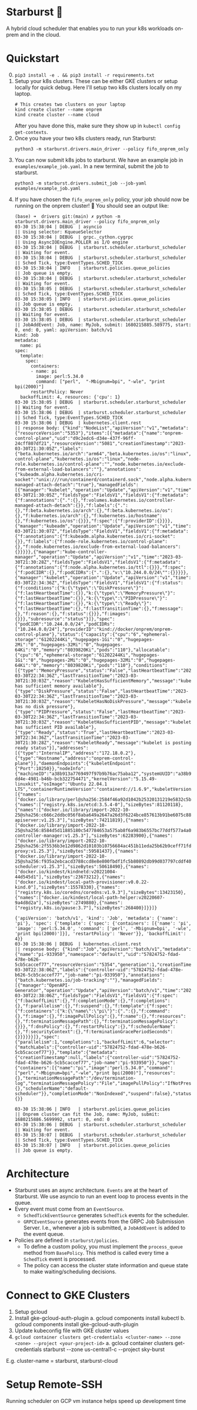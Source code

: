 # Starburst 🌟

A hybrid cloud scheduler that enables you to run your k8s workloads on-prem and in the cloud.

# Quickstart
0. ``pip3 install -e . && pip3 install -r requirements.txt``
1. Setup your k8s clusters. These can be either GKE clusters or setup locally for quick debug. Here I'll setup two k8s clusters locally on my laptop. 
   ```console
   # This creates two clusters on your laptop
   kind create cluster --name onprem
   kind create cluster --name cloud
   ```
   After you have done this, make sure they show up in `kubectl config get-contexts`.
2. Once you have your two k8s clusters ready, run Starburst:
   ```console
   python3 -m starburst.drivers.main_driver --policy fifo_onprem_only
   ```
3. You can now submit k8s jobs to starburst. We have an example job in `examples/example_job.yaml`. In a new terminal, submit the job to starburst.
   ```console
   python3 -m starburst.drivers.submit_job --job-yaml examples/example_job.yaml
   ```
4. If you have chosen the `fifo_onprem_only` policy, your job should now be running on the onprem cluster! 🥳 You should see an output like:
    ```console
   (base) ➜  drivers git:(main) ✗ python -m starburst.drivers.main_driver --policy fifo_onprem_only
    03-30 15:38:04 | DEBUG  | asyncio                                  || Using selector: KqueueSelector
    03-30 15:38:04 | DEBUG  | grpc._cython.cygrpc                      || Using AsyncIOEngine.POLLER as I/O engine
    03-30 15:38:04 | DEBUG  | starburst.scheduler.starburst_scheduler  || Waiting for event.
    03-30 15:38:04 | DEBUG  | starburst.scheduler.starburst_scheduler  || Sched Tick, type:EventTypes.SCHED_TICK
    03-30 15:38:04 | INFO   | starburst.policies.queue_policies        || Job queue is empty.
    03-30 15:38:04 | DEBUG  | starburst.scheduler.starburst_scheduler  || Waiting for event.
    03-30 15:38:05 | DEBUG  | starburst.scheduler.starburst_scheduler  || Sched Tick, type:EventTypes.SCHED_TICK
    03-30 15:38:05 | INFO   | starburst.policies.queue_policies        || Job queue is empty.
    03-30 15:38:05 | DEBUG  | starburst.scheduler.starburst_scheduler  || Waiting for event.
    03-30 15:38:05 | DEBUG  | starburst.scheduler.starburst_scheduler  || JobAddEvent: Job, name: MyJob, submit: 1680215885.589775, start: 0, end: 0, yaml: apiVersion: batch/v1
    kind: Job
    metadata:
      name: pi
    spec:
      template:
        spec:
          containers:
          - name: pi
            image: perl:5.34.0
            command: ["perl",  "-Mbignum=bpi", "-wle", "print bpi(2000)"]
          restartPolicy: Never
      backoffLimit: 4, resources: {'cpu': 1}
    03-30 15:38:05 | DEBUG  | starburst.scheduler.starburst_scheduler  || Waiting for event.
    03-30 15:38:06 | DEBUG  | starburst.scheduler.starburst_scheduler  || Sched Tick, type:EventTypes.SCHED_TICK
    03-30 15:38:06 | DEBUG  | kubernetes.client.rest                   || response body: {"kind":"NodeList","apiVersion":"v1","metadata":{"resourceVersion":"5353"},"items":[{"metadata":{"name":"onprem-control-plane","uid":"d9c2edc6-d34e-437f-96ff-24cff807df21","resourceVersion":"5081","creationTimestamp":"2023-03-30T21:30:05Z","labels":{"beta.kubernetes.io/arch":"arm64","beta.kubernetes.io/os":"linux","kubernetes.io/arch":"arm64","kubernetes.io/hostname":"onprem-control-plane","kubernetes.io/os":"linux","node-role.kubernetes.io/control-plane":"","node.kubernetes.io/exclude-from-external-load-balancers":""},"annotations":{"kubeadm.alpha.kubernetes.io/cri-socket":"unix:///run/containerd/containerd.sock","node.alpha.kubernetes.io/ttl":"0","volumes.kubernetes.io/controller-managed-attach-detach":"true"},"managedFields":[{"manager":"kubelet","operation":"Update","apiVersion":"v1","time":"2023-03-30T21:30:05Z","fieldsType":"FieldsV1","fieldsV1":{"f:metadata":{"f:annotations":{".":{},"f:volumes.kubernetes.io/controller-managed-attach-detach":{}},"f:labels":{".":{},"f:beta.kubernetes.io/arch":{},"f:beta.kubernetes.io/os":{},"f:kubernetes.io/arch":{},"f:kubernetes.io/hostname":{},"f:kubernetes.io/os":{}}},"f:spec":{"f:providerID":{}}}},{"manager":"kubeadm","operation":"Update","apiVersion":"v1","time":"2023-03-30T21:30:07Z","fieldsType":"FieldsV1","fieldsV1":{"f:metadata":{"f:annotations":{"f:kubeadm.alpha.kubernetes.io/cri-socket":{}},"f:labels":{"f:node-role.kubernetes.io/control-plane":{},"f:node.kubernetes.io/exclude-from-external-load-balancers":{}}}}},{"manager":"kube-controller-manager","operation":"Update","apiVersion":"v1","time":"2023-03-30T21:30:28Z","fieldsType":"FieldsV1","fieldsV1":{"f:metadata":{"f:annotations":{"f:node.alpha.kubernetes.io/ttl":{}}},"f:spec":{"f:podCIDR":{},"f:podCIDRs":{".":{},"v:\"10.244.0.0/24\"":{}}}}},{"manager":"kubelet","operation":"Update","apiVersion":"v1","time":"2023-03-30T22:34:36Z","fieldsType":"FieldsV1","fieldsV1":{"f:status":{"f:conditions":{"k:{\"type\":\"DiskPressure\"}":{"f:lastHeartbeatTime":{}},"k:{\"type\":\"MemoryPressure\"}":{"f:lastHeartbeatTime":{}},"k:{\"type\":\"PIDPressure\"}":{"f:lastHeartbeatTime":{}},"k:{\"type\":\"Ready\"}":{"f:lastHeartbeatTime":{},"f:lastTransitionTime":{},"f:message":{},"f:reason":{},"f:status":{}}},"f:images":{}}},"subresource":"status"}]},"spec":{"podCIDR":"10.244.0.0/24","podCIDRs":["10.244.0.0/24"],"providerID":"kind://docker/onprem/onprem-control-plane"},"status":{"capacity":{"cpu":"6","ephemeral-storage":"61202244Ki","hugepages-1Gi":"0","hugepages-2Mi":"0","hugepages-32Mi":"0","hugepages-64Ki":"0","memory":"8039820Ki","pods":"110"},"allocatable":{"cpu":"6","ephemeral-storage":"61202244Ki","hugepages-1Gi":"0","hugepages-2Mi":"0","hugepages-32Mi":"0","hugepages-64Ki":"0","memory":"8039820Ki","pods":"110"},"conditions":[{"type":"MemoryPressure","status":"False","lastHeartbeatTime":"2023-03-30T22:34:36Z","lastTransitionTime":"2023-03-30T21:30:03Z","reason":"KubeletHasSufficientMemory","message":"kubelet has sufficient memory available"},{"type":"DiskPressure","status":"False","lastHeartbeatTime":"2023-03-30T22:34:36Z","lastTransitionTime":"2023-03-30T21:30:03Z","reason":"KubeletHasNoDiskPressure","message":"kubelet has no disk pressure"},{"type":"PIDPressure","status":"False","lastHeartbeatTime":"2023-03-30T22:34:36Z","lastTransitionTime":"2023-03-30T21:30:03Z","reason":"KubeletHasSufficientPID","message":"kubelet has sufficient PID available"},{"type":"Ready","status":"True","lastHeartbeatTime":"2023-03-30T22:34:36Z","lastTransitionTime":"2023-03-30T21:30:28Z","reason":"KubeletReady","message":"kubelet is posting ready status"}],"addresses":[{"type":"InternalIP","address":"172.18.0.2"},{"type":"Hostname","address":"onprem-control-plane"}],"daemonEndpoints":{"kubeletEndpoint":{"Port":10250}},"nodeInfo":{"machineID":"a38b913a7769497f97b9b76ac75aba12","systemUUID":"a38b913a7769497f97b9b76ac75aba12","bootID":"affd12b5-dd4e-4981-b46b-bcb322754471","kernelVersion":"5.15.49-linuxkit","osImage":"Ubuntu 22.04.1 LTS","containerRuntimeVersion":"containerd://1.6.9","kubeletVersion":"v1.25.3","kubeProxyVersion":"v1.25.3","operatingSystem":"linux","architecture":"arm64"},"images":[{"names":["docker.io/library/perl@sha256:2584f46a92d1042b25320131219e5832c5b3e75086dfaaff33e4fda7a9f47d99","docker.io/library/perl:5.34.0"],"sizeBytes":327591300},{"names":["registry.k8s.io/etcd:3.5.4-0"],"sizeBytes":81120118},{"names":["docker.io/library/import-2022-10-25@sha256:c666c2ddbc056f8aba649a2647a26d3f6224bce857613b91be6075c88ca963a1","registry.k8s.io/kube-apiserver:v1.25.3"],"sizeBytes":74211819},{"names":["docker.io/library/import-2022-10-25@sha256:8584d5d11885180c547784653a575ab8f6a983b6557bc77ddf577a4a0b4b6dec","registry.k8s.io/kube-controller-manager:v1.25.3"],"sizeBytes":62283900},{"names":["docker.io/library/import-2022-10-25@sha256:2f5536b3e12d9862d10103b10756684ac451b11eda25b62b9ceff71fdc3fd657","registry.k8s.io/kube-proxy:v1.25.3"],"sizeBytes":59581437},{"names":["docker.io/library/import-2022-10-25@sha256:f935a2ebcacd3788ccd8e8e800fbdf1fc5b80892db99d037797cddf4089273ed","registry.k8s.io/kube-scheduler:v1.25.3"],"sizeBytes":50618490},{"names":["docker.io/kindest/kindnetd:v20221004-44d545d1"],"sizeBytes":23673212},{"names":["docker.io/kindest/local-path-provisioner:v0.0.22-kind.0"],"sizeBytes":15578330},{"names":["registry.k8s.io/coredns/coredns:v1.9.3"],"sizeBytes":13423150},{"names":["docker.io/kindest/local-path-helper:v20220607-9a4d8d2a"],"sizeBytes":2749880},{"names":["registry.k8s.io/pause:3.7"],"sizeBytes":268400}]}}]}
    
    {'apiVersion': 'batch/v1', 'kind': 'Job', 'metadata': {'name': 'pi'}, 'spec': {'template': {'spec': {'containers': [{'name': 'pi', 'image': 'perl:5.34.0', 'command': ['perl', '-Mbignum=bpi', '-wle', 'print bpi(2000)']}], 'restartPolicy': 'Never'}}, 'backoffLimit': 4}}
    03-30 15:38:06 | DEBUG  | kubernetes.client.rest                   || response body: {"kind":"Job","apiVersion":"batch/v1","metadata":{"name":"pi-933950","namespace":"default","uid":"57824752-fdad-478e-b626-5cb5caccef77","resourceVersion":"5354","generation":1,"creationTimestamp":"2023-03-30T22:38:06Z","labels":{"controller-uid":"57824752-fdad-478e-b626-5cb5caccef77","job-name":"pi-933950"},"annotations":{"batch.kubernetes.io/job-tracking":""},"managedFields":[{"manager":"OpenAPI-Generator","operation":"Update","apiVersion":"batch/v1","time":"2023-03-30T22:38:06Z","fieldsType":"FieldsV1","fieldsV1":{"f:spec":{"f:backoffLimit":{},"f:completionMode":{},"f:completions":{},"f:parallelism":{},"f:suspend":{},"f:template":{"f:spec":{"f:containers":{"k:{\"name\":\"pi\"}":{".":{},"f:command":{},"f:image":{},"f:imagePullPolicy":{},"f:name":{},"f:resources":{},"f:terminationMessagePath":{},"f:terminationMessagePolicy":{}}},"f:dnsPolicy":{},"f:restartPolicy":{},"f:schedulerName":{},"f:securityContext":{},"f:terminationGracePeriodSeconds":{}}}}}}]},"spec":{"parallelism":1,"completions":1,"backoffLimit":6,"selector":{"matchLabels":{"controller-uid":"57824752-fdad-478e-b626-5cb5caccef77"}},"template":{"metadata":{"creationTimestamp":null,"labels":{"controller-uid":"57824752-fdad-478e-b626-5cb5caccef77","job-name":"pi-933950"}},"spec":{"containers":[{"name":"pi","image":"perl:5.34.0","command":["perl","-Mbignum=bpi","-wle","print bpi(2000)"],"resources":{},"terminationMessagePath":"/dev/termination-log","terminationMessagePolicy":"File","imagePullPolicy":"IfNotPresent"}],"restartPolicy":"Never","terminationGracePeriodSeconds":30,"dnsPolicy":"ClusterFirst","securityContext":{},"schedulerName":"default-scheduler"}},"completionMode":"NonIndexed","suspend":false},"status":{}}
    
    03-30 15:38:06 | INFO   | starburst.policies.queue_policies        || Onprem cluster can fit the Job, name: MyJob, submit: 1680215886.5699992, start: 0, end: 0
    03-30 15:38:06 | DEBUG  | starburst.scheduler.starburst_scheduler  || Waiting for event.
    03-30 15:38:07 | DEBUG  | starburst.scheduler.starburst_scheduler  || Sched Tick, type:EventTypes.SCHED_TICK
    03-30 15:38:07 | INFO   | starburst.policies.queue_policies        || Job queue is empty.
    ```

# Architecture
* Starburst uses an async architecture. `Events` are at the heart of Starburst. We use asyncio to run an event loop to process events in the queue. 
* Every event must come from an `EventSource`.
  *  `SchedTickEventSource` generates `SchedTick` events for the scheduler.
  *  `GRPCEventSource` generates events from the GRPC Job Submission Server. I.e., whenever a job is submitted, a `JobAddEvent` is added to the event queue.
* Policies are defined in `starburst/policies`.
  * To define a custom policy, you must implement the `process_queue` method from `BasePolicy`. This method is called every time a `SchedTick` event is processed.
  * The policy can access the cluster state information and queue state to make waiting/scheduling decisions.


# Connect to GKE Clusters
1. Setup gcloud
2. Install gke-gcloud-auth-plugin
  a. gcloud components install kubectl
  b. gcloud components install gke-gcloud-auth-plugin
3. Update kubeconfig file with GKE cluster values
4. `gcloud container clusters get-credentials <cluster-name> --zone <zone> --project <your-project-id>`
  a. gcloud container clusters get-credentials starburst --zone us-central1-c	 --project sky-burst

E.g. cluster-name = starburst, starburst-cloud 

# Setup Remote-SSH 
Running scheduler on GCP vm instance helps speed up development time 